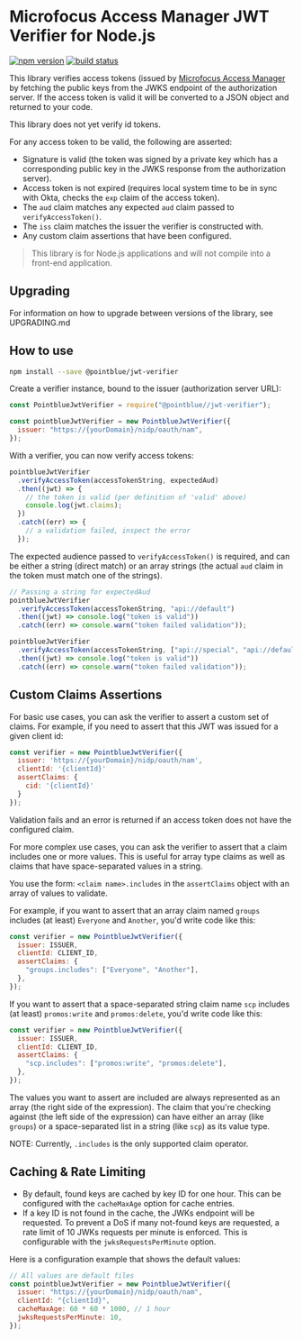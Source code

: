 # Microfocus Access Manager JWT Verifier for Node.js

[![npm version](https://img.shields.io/npm/v/@okta/jwt-verifier.svg?style=flat-square)](https://www.npmjs.com/package/@okta/jwt-verifier)
[![build status](https://img.shields.io/travis/okta/okta-oidc-js/master.svg?style=flat-square)](https://travis-ci.org/okta/okta-oidc-js)

This library verifies access tokens (issued by [Microfocus Access Manager](https://www.microfocus.com/en-us/products/netiq-access-manager/overview) by fetching the public keys from the JWKS endpoint of the authorization server. If the access token is valid it will be converted to a JSON object and returned to your code.

This library does not yet verify id tokens.

For any access token to be valid, the following are asserted:

- Signature is valid (the token was signed by a private key which has a corresponding public key in the JWKS response from the authorization server).
- Access token is not expired (requires local system time to be in sync with Okta, checks the `exp` claim of the access token).
- The `aud` claim matches any expected `aud` claim passed to `verifyAccessToken()`.
- The `iss` claim matches the issuer the verifier is constructed with.
- Any custom claim assertions that have been configured.

> This library is for Node.js applications and will not compile into a front-end application.

## Upgrading

For information on how to upgrade between versions of the library, see UPGRADING.md

## How to use

```bash
npm install --save @pointblue/jwt-verifier
```

Create a verifier instance, bound to the issuer (authorization server URL):

```javascript
const PointblueJwtVerifier = require("@pointblue//jwt-verifier");

const pointblueJwtVerifier = new PointblueJwtVerifier({
  issuer: "https://{yourDomain}/nidp/oauth/nam",
});
```

With a verifier, you can now verify access tokens:

```javascript
pointblueJwtVerifier
  .verifyAccessToken(accessTokenString, expectedAud)
  .then((jwt) => {
    // the token is valid (per definition of 'valid' above)
    console.log(jwt.claims);
  })
  .catch((err) => {
    // a validation failed, inspect the error
  });
```

The expected audience passed to `verifyAccessToken()` is required, and can be either a string (direct match) or an array strings (the actual `aud` claim in the token must match one of the strings).

```javascript
// Passing a string for expectedAud
pointblueJwtVerifier
  .verifyAccessToken(accessTokenString, "api://default")
  .then((jwt) => console.log("token is valid"))
  .catch((err) => console.warn("token failed validation"));

pointblueJwtVerifier
  .verifyAccessToken(accessTokenString, ["api://special", "api://default"])
  .then((jwt) => console.log("token is valid"))
  .catch((err) => console.warn("token failed validation"));
```

## Custom Claims Assertions

For basic use cases, you can ask the verifier to assert a custom set of claims. For example, if you need to assert that this JWT was issued for a given client id:

```javascript
const verifier = new PointblueJwtVerifier({
  issuer: 'https://{yourDomain}/nidp/oauth/nam',
  clientId: '{clientId}'
  assertClaims: {
    cid: '{clientId}'
  }
});
```

Validation fails and an error is returned if an access token does not have the configured claim.

For more complex use cases, you can ask the verifier to assert that a claim includes one or more values. This is useful for array type claims as well as claims that have space-separated values in a string.

You use the form: `<claim name>.includes` in the `assertClaims` object with an array of values to validate.

For example, if you want to assert that an array claim named `groups` includes (at least) `Everyone` and `Another`, you'd write code like this:

```javascript
const verifier = new PointblueJwtVerifier({
  issuer: ISSUER,
  clientId: CLIENT_ID,
  assertClaims: {
    "groups.includes": ["Everyone", "Another"],
  },
});
```

If you want to assert that a space-separated string claim name `scp` includes (at least) `promos:write` and `promos:delete`, you'd write code like this:

```javascript
const verifier = new PointblueJwtVerifier({
  issuer: ISSUER,
  clientId: CLIENT_ID,
  assertClaims: {
    "scp.includes": ["promos:write", "promos:delete"],
  },
});
```

The values you want to assert are included are always represented as an array (the right side of the expression). The claim that you're checking against (the left side of the expression) can have either an array (like `groups`) or a space-separated list in a string (like `scp`) as its value type.

NOTE: Currently, `.includes` is the only supported claim operator.

## Caching & Rate Limiting

- By default, found keys are cached by key ID for one hour. This can be configured with the `cacheMaxAge` option for cache entries.
- If a key ID is not found in the cache, the JWKs endpoint will be requested. To prevent a DoS if many not-found keys are requested, a rate limit of 10 JWKs requests per minute is enforced. This is configurable with the `jwksRequestsPerMinute` option.

Here is a configuration example that shows the default values:

```javascript
// All values are default files
const pointblueJwtVerifier = new PointblueJwtVerifier({
  issuer: "https://{yourDomain}/nidp/oauth/nam",
  clientId: "{clientId}",
  cacheMaxAge: 60 * 60 * 1000, // 1 hour
  jwksRequestsPerMinute: 10,
});
```
